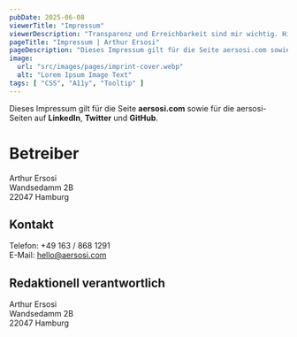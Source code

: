 ```yaml
---
pubDate: 2025-06-08
viewerTitle: "Impressum"
viewerDescription: "Transparenz und Erreichbarkeit sind mir wichtig. Hier findest du alle relevanten Daten auf einen Blick."
pageTitle: "Impressum | Arthur Ersosi"
pageDescription: "Dieses Impressum gilt für die Seite aersosi.com sowie für die aersosi-Seiten auf LinkedIn, Twitter und GitHub."
image:
  url: "src/images/pages/imprint-cover.webp"
  alt: "Lorem Ipsum Image Text"
tags: [ "CSS", "A11y", "Tooltip" ]
---
```


Dieses Impressum gilt für die Seite **aersosi.com** sowie für die aersosi-Seiten auf **LinkedIn**, 
**Twitter** und **GitHub**.

# Betreiber

Arthur Ersosi <br/>
Wandsedamm 2B <br/>
22047 Hamburg

## Kontakt

Telefon: <span data-obfuscation="0">+49 163 / 868 1291</span> <br/>
E-Mail: <span data-obfuscation="0">hello@aersosi.com</span>

## Redaktionell verantwortlich

Arthur Ersosi <br/>
Wandsedamm 2B <br/>
22047 Hamburg
